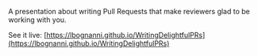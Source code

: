 A presentation about writing Pull Requests that make reviewers glad to be working with you.

See it live: [https://lbognanni.github.io/WritingDelightfulPRs](https://lbognanni.github.io/WritingDelightfulPRs)